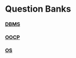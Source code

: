 # Question Banks

### [DBMS](./question-banks/dbms)

### [OOCP](./question-banks/oocp)

### [OS](./question-banks/os)
